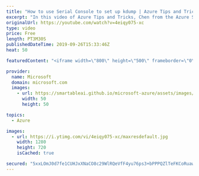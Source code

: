 ```yaml
---
title: "How to use Serial Console to set up kdump | Azure Tips and Tricks"
excerpt: "In this video of Azure Tips and Tricks, Chen from the Azure Serial Console team will show you how to configure your kdump on your virtual machine. Kdump is a powerful utility that can be used to take memory dumps upon a VM crash, allowing you to inspect the contents of memory at a later time during low-level"
originalUrl: https://youtube.com/watch?v=4eiqy075-xc
type: video
price: Free
length: PT3M30S
publishedDateTime: 2019-09-26T15:33:46Z
heat: 50

featuredContent: "<iframe width=\"800\" height=\"500\" frameborder=\"0\" src=\"https://www.youtube.com/embed/4eiqy075-xc\" allow=\"accelerometer; autoplay; encrypted-media; gyroscope; picture-in-picture\" allowfullscreen></iframe>"

provider:
  name: Microsoft
  domain: microsoft.com
  images:
    - url: https://smartableai.github.io/microsoft-azure/assets/images/organizations/microsoft.com-50x50.jpg
      width: 50
      height: 50

topics:
  - Azure

images:
  - url: https://i.ytimg.com/vi/4eiqy075-xc/maxresdefault.jpg
    width: 1280
    height: 720
    isCached: true

secured: "5xxLOmJ0d7fe1CUHJxXNaCO8c29WlRQeVfF4yu76ps3+bPPPQZlTeFKCoRuawsQZ/cInQOmeTSisycIr0m405xpg/QNS49HvgfwOJC7+RAGA3s5dOJ1P/xCe54CgISmsNYfUZ+20IxZBbz6ew1+tqPR7lr3Vq22q5t0dsUCW/tgtEd4kH7d0VmfDmfVAmaIOxcEP8L3ym/qIyj/igk6gLJEFjXGnfhz5TgDWHpmWmbbXZb7CQ42WgejF+gRI712okhQjOIVmvxtD2yGvzJYizbtWP8GzUwIZ/JCfJbEW8F08mPodCzgqJZQJypNp31vk7Y74ZDdNW77tSQL5A7ewxen0cAZFd+Ul7ZX2aB2DiPH8Rc4nuRY1LZCJy1l0dW9fNTmwAqG43Anp+KQTvj5Y6vm8J/kOfWT3F0kmx7OmAPY=;59TvfjM4ihDQ9HFaG5/Cyw=="
---
```


